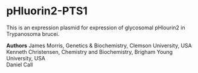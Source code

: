 # pHluorin2-PTS1
This is an expression plasmid for expression of glycosomal pHlourin2 in Trypanosoma brucei.

**Authors**
James Morris, Genetics & Biochemistry, Clemson University, USA<BR>
Kenneth Christensen, Chemistry and Biochemistry, Brigham Young University, USA <BR>
Daniel Call
